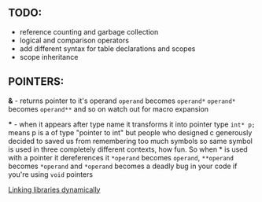 ## TODO:
- reference counting and garbage collection
- logical and comparison operators
- add different syntax for table declarations and scopes
- scope inheritance

## POINTERS:
**&** - returns pointer to it's operand
    `operand` becomes `operand*`
    `operand*` becomes `operand**`
    and so on
    watch out for macro expansion
    
**\*** - when it appears after type name it transforms it into pointer type 
    `int* p;` means p is a of type "pointer to int" 
    but people who designed c generously decided to saved us from remembering too much symbols so same symbol is used in three completely different contexts, how fun.
    So when * is used with a pointer it dereferences it 
    `*operand` becomes `operand`, `**operand` becomes `*operand` 
    and `*operand` becomes a deadly bug in your code if you're using `void`  pointers 

[Linking libraries dynamically](https://github.com/alainfrisch/flexdll)
